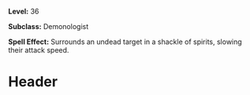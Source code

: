 <!-- TITLE: Spell Shackle Of Spirit -->
<!-- SUBTITLE:  -->

**Level:** 36

**Subclass:** Demonologist

**Spell Effect:** Surrounds an undead target in a shackle of spirits, slowing their attack speed.

# Header